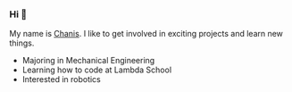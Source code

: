 ### Hi 👋

My name is [Chanis](https://www.linkedin.com/in/chanis-torres-1b384b1ab/). I like to get involved in exciting projects and learn new things.

- Majoring in Mechanical Engineering
- Learning how to code at Lambda School
- Interested in robotics

<!--
**chanisxx/chanisxx** is a ✨ _special_ ✨ repository because its `README.md` (this file) appears on your GitHub profile.

Here are some ideas to get you started:

- 🔭 I’m currently working on ...
- 🌱 I’m currently learning ...
- 👯 I’m looking to collaborate on ...
- 🤔 I’m looking for help with ...
- 💬 Ask me about ...
- 📫 How to reach me: ...
- 😄 Pronouns: ...
- ⚡ Fun fact: ...
-->
